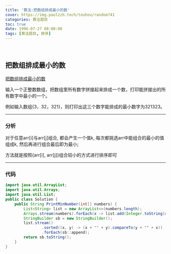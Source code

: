 ```yaml
---
title: '算法:把数组排成最小的数'
cover: https://img.paulzzh.tech/touhou/random?41
categories: 算法题目
toc: true
date: 1996-07-27 08:00:00
tags: [算法题目, 排序]
---
```


<br/>

<!--more-->

## 把数组排成最小的数

[把数组排成最小的数](https://www.nowcoder.com/practice/8fecd3f8ba334add803bf2a06af1b993?tpId=13&tqId=11185&tPage=2&rp=1&ru=%2Fta%2Fcoding-interviews&qru=%2Fta%2Fcoding-interviews%2Fquestion-ranking)

输入一个正整数数组，把数组里所有数字拼接起来排成一个数，打印能拼接出的所有数字中最小的一个。

例如输入数组{3，32，321}，则打印出这三个数字能排成的最小数字为321323。

****

### 分析

对于任意arr[i]与arr[j]组合, 都会产生一个值k, 每次都挑选arr中能组合的最小的值组成k, 然后再进行组合最后即为最小;

方法就是按照{arr[i], arr[j]}组合较小的方式进行排序即可

****

### 代码

```java
import java.util.ArrayList;
import java.util.Arrays;
import java.util.List;
public class Solution {
    public String PrintMinNumber(int[] numbers) {
        List<String> list = new ArrayList<>(numbers.length);
        Arrays.stream(numbers).forEach(x -> list.add(Integer.toString(x)));
        StringBuilder sb = new StringBuilder();
        list.stream()
                .sorted((x, y) -> (x + "" + y).compareTo(y + "" + x))
                .forEach(sb::append);
        return sb.toString();
    }
}
```

